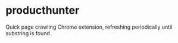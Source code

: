 # producthunter
Quick page crawling Chrome extension, refreshing periodically until substring is found
